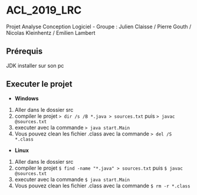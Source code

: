 # ACL_2019_LRC
Projet Analyse Conception Logiciel - Groupe : Julien Claisse / Pierre Gouth / Nicolas Kleinhentz / Emilien Lambert

## Prérequis
JDK installer sur son pc

## Executer le projet
- **Windows**
1. Aller dans le dossier src
2. compiler le projet
    `> dir /s /B *.java > sources.txt` puis
    `> javac @sources.txt`
3. executer avec la commande
    `> java start.Main`
4. Vous pouvez clean les fichier .class avec la commande
    `> del /S *.class`

 - **Linux**
1. Aller dans le dossier src
2. compiler le projet
    `$ find -name "*.java" > sources.txt` puis
    `$ javac @sources.txt`
3. executer avec la commande
    `$ java start.Main`
4. Vous pouvez clean les fichier .class avec la commande
     `$ rm -r *.class`
